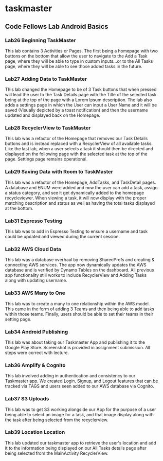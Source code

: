 # taskmaster

## Code Fellows Lab Android Basics

### Lab26 Beginning TaskMaster

This lab contains 3 Activities or Pages. The first being a homepage with two buttons on 
the bottom that allow the user to navigate to the Add a Task page, where they will be able to 
type in custom inputs...or to the All Tasks page, where they will be able to see those added tasks in 
the future.

### Lab27 Adding Data to TaskMaster

This lab changed the Homepage to be of 3 Task buttons that when pressed will lead the user
to the Task Details page with the Title of the selected task being at the top of the page
with a Lorem Ipsum description. The lab also adds a settings page in which the User can 
input a User Name and it will be saved (Visually depicted by a toast notification) and then 
the username updated and displayed back on the Homepage.

### Lab28 RecyclerView to TaskMaster

This lab was a refactor of the Homepage that removes our Task Details buttons and is instead
replaced with a RecyclerView of all available tasks. Like the last lab, when a user selects a task
it should then be directed and displayed on the following page with the selected task at the top
of the page. Settings page remains operational.


### Lab29 Saving Data with Room to TaskMaster

This lab was a refactor of the Homepage, AddTasks, and TaskDetail pages. A database and ENUM were
added and now the user can add a task, assign a status category, and see it get dynamically added
to the homepage recycleviewer. When viewing a task, it will now display with the proper matching 
description and status as well as having the total tasks displayed at the bottom.

### Lab31 Espresso Testing

This lab was to add in Espresso Testing to ensure a username and task could be updated and viewed
during the current session.

### Lab32 AWS Cloud Data

This lab was a database overhaul by removing SharedPrefs and creating & connecting AWS services.
The app now dynamically updates the AWS database and is verified by Dynamo Tables on the dashboard.
All previous app functionality still works to include RecyclerView and Adding Tasks along with
updating username.

### Lab33 AWS Many to One

This lab was to create a many to one relationship within the AWS model. This came in the form of 
adding 3 Teams and then being able to add tasks within those teams. Finally, users should be able to 
set their teams in their setting page.

### Lab34 Android Publishing

This lab was about taking our Taskmaster App and publishing it to the Google Play Store. Screenshot 
is provided in assignment submission. All steps were correct with lecture.

### Lab36 Amplify & Cognito

This lab involved adding in authentication and consistency to our Taskmaster app. We created Login, Signup, 
and Logout features that can be tracked via TAGS and users seen added to our AWS database via Cognito.

### Lab37 S3 Uploads

This lab was to get S3 working alongside our App for the purpose of a user being able to select an
image for a task, and that image display along with the task after being selected from the recyclerview.

### Lab39 Location Location

This lab updated our taskmaster app to retrieve the user's location and add it to the information
being displayed on our All Tasks details page after being selected from the MainActivity RecyclerView.
